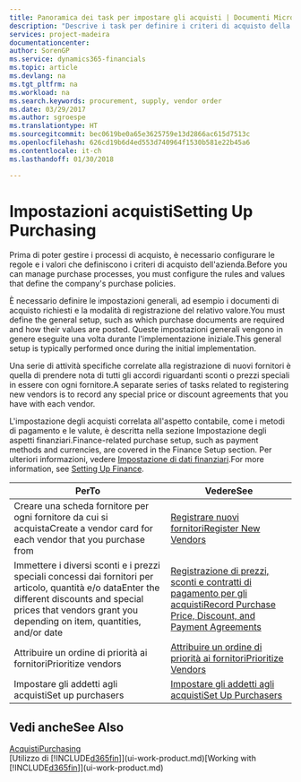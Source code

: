 ```yaml
---
title: Panoramica dei task per impostare gli acquisti | Documenti Microsoft
description: "Descrive i task per definire i criteri di acquisto della società e impostare i processi di acquisto."
services: project-madeira
documentationcenter: 
author: SorenGP
ms.service: dynamics365-financials
ms.topic: article
ms.devlang: na
ms.tgt_pltfrm: na
ms.workload: na
ms.search.keywords: procurement, supply, vendor order
ms.date: 03/29/2017
ms.author: sgroespe
ms.translationtype: HT
ms.sourcegitcommit: bec0619be0a65e3625759e13d2866ac615d7513c
ms.openlocfilehash: 626cd19b6d4ed553d740964f1530b581e22b45a6
ms.contentlocale: it-ch
ms.lasthandoff: 01/30/2018

---
```

# <a name="setting-up-purchasing"></a><span data-ttu-id="ac6b9-103">Impostazioni acquisti</span><span class="sxs-lookup"><span data-stu-id="ac6b9-103">Setting Up Purchasing</span></span>
<span data-ttu-id="ac6b9-104">Prima di poter gestire i processi di acquisto, è necessario configurare le regole e i valori che definiscono i criteri di acquisto dell'azienda.</span><span class="sxs-lookup"><span data-stu-id="ac6b9-104">Before you can manage purchase processes, you must configure the rules and values that define the company's purchase policies.</span></span>

<span data-ttu-id="ac6b9-105">È necessario definire le impostazioni generali, ad esempio i documenti di acquisto richiesti e la modalità di registrazione del relativo valore.</span><span class="sxs-lookup"><span data-stu-id="ac6b9-105">You must define the general setup, such as which purchase documents are required and how their values are posted.</span></span> <span data-ttu-id="ac6b9-106">Queste impostazioni generali vengono in genere eseguite una volta durante l'implementazione iniziale.</span><span class="sxs-lookup"><span data-stu-id="ac6b9-106">This general setup is typically performed once during the initial implementation.</span></span>

<span data-ttu-id="ac6b9-107">Una serie di attività specifiche correlate alla registrazione di nuovi fornitori è quella di prendere nota di tutti gli accordi riguardanti sconti o prezzi speciali in essere con ogni fornitore.</span><span class="sxs-lookup"><span data-stu-id="ac6b9-107">A separate series of tasks related to registering new vendors is to record any special price or discount agreements that you have with each vendor.</span></span>

<span data-ttu-id="ac6b9-108">L'impostazione degli acquisti correlata all'aspetto contabile, come i metodi di pagamento e le valute, è descritta nella sezione Impostazione degli aspetti finanziari.</span><span class="sxs-lookup"><span data-stu-id="ac6b9-108">Finance-related purchase setup, such as payment methods and currencies, are covered in the Finance Setup section.</span></span> <span data-ttu-id="ac6b9-109">Per ulteriori informazioni, vedere [Impostazione di dati finanziari](finance-setup-finance.md).</span><span class="sxs-lookup"><span data-stu-id="ac6b9-109">For more information, see [Setting Up Finance](finance-setup-finance.md).</span></span>

| <span data-ttu-id="ac6b9-110">Per</span><span class="sxs-lookup"><span data-stu-id="ac6b9-110">To</span></span> | <span data-ttu-id="ac6b9-111">Vedere</span><span class="sxs-lookup"><span data-stu-id="ac6b9-111">See</span></span> |
| --- | --- |
| <span data-ttu-id="ac6b9-112">Creare una scheda fornitore per ogni fornitore da cui si acquista</span><span class="sxs-lookup"><span data-stu-id="ac6b9-112">Create a vendor card for each vendor that you purchase from</span></span>|[<span data-ttu-id="ac6b9-113">Registrare nuovi fornitori</span><span class="sxs-lookup"><span data-stu-id="ac6b9-113">Register New Vendors</span></span>](purchasing-how-register-new-vendors.md) |
| <span data-ttu-id="ac6b9-114">Immettere i diversi sconti e i prezzi speciali concessi dai fornitori per articolo, quantità e/o data</span><span class="sxs-lookup"><span data-stu-id="ac6b9-114">Enter the different discounts and special prices that vendors grant you depending on item, quantities, and/or date</span></span> |[<span data-ttu-id="ac6b9-115">Registrazione di prezzi, sconti e contratti di pagamento per gli acquisti</span><span class="sxs-lookup"><span data-stu-id="ac6b9-115">Record Purchase Price, Discount, and Payment Agreements</span></span>](purchasing-how-record-purchase-price-discount-payment-agreements.md) |
| <span data-ttu-id="ac6b9-116">Attribuire un ordine di priorità ai fornitori</span><span class="sxs-lookup"><span data-stu-id="ac6b9-116">Prioritize vendors</span></span> |[<span data-ttu-id="ac6b9-117">Attribuire un ordine di priorità ai fornitori</span><span class="sxs-lookup"><span data-stu-id="ac6b9-117">Prioritize Vendors</span></span>](purchasing-how-prioritize-vendors.md) |
| <span data-ttu-id="ac6b9-118">Impostare gli addetti agli acquisti</span><span class="sxs-lookup"><span data-stu-id="ac6b9-118">Set up purchasers</span></span> |[<span data-ttu-id="ac6b9-119">Impostare gli addetti agli acquisti</span><span class="sxs-lookup"><span data-stu-id="ac6b9-119">Set Up Purchasers</span></span>](purchasing-how-setup-purchasers.md) |

## <a name="see-also"></a><span data-ttu-id="ac6b9-120">Vedi anche</span><span class="sxs-lookup"><span data-stu-id="ac6b9-120">See Also</span></span>
[<span data-ttu-id="ac6b9-121">Acquisti</span><span class="sxs-lookup"><span data-stu-id="ac6b9-121">Purchasing</span></span>](purchasing-manage-purchasing.md)  
<span data-ttu-id="ac6b9-122">[Utilizzo di [!INCLUDE[d365fin](includes/d365fin_md.md)]](ui-work-product.md)</span><span class="sxs-lookup"><span data-stu-id="ac6b9-122">[Working with [!INCLUDE[d365fin](includes/d365fin_md.md)]](ui-work-product.md)</span></span>

